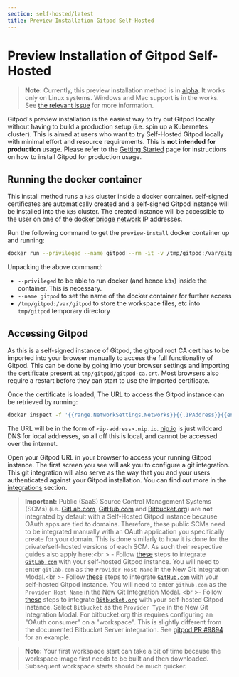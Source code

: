 ```yaml
---
section: self-hosted/latest
title: Preview Installation Gitpod Self-Hosted
---
```


<script context="module"> 
  export const prerender = true;
</script>

# Preview Installation of Gitpod Self-Hosted

> **Note:** Currently, this preview installation method is in [alpha](../../references/gitpod-releases). It works only on Linux systems. Windows and Mac
> support is in the works. See [the relevant issue](https://github.com/gitpod-io/gitpod/issues/9075)
> for more information.

Gitpod's preview installation is the easiest way to try out Gitpod locally without having to build a production setup (i.e. spin up a Kubernetes cluster). This is aimed at users who want to try Self-Hosted Gitpod locally with minimal effort and resource requirements. This is **not intended for production** usage. Please refer to the [Getting Started](./getting-started) page for instructions on how to install Gitpod for production usage.

## Running the docker container

This install method runs a `k3s` cluster inside a docker container. self-signed certificates are
automatically created and a self-signed Gitpod instance will be installed into the `k3s` cluster. The
created instance will be accessible to the user on one of the [docker bridge network](https://docs.docker.com/network/network-tutorial-standalone/#use-the-default-bridge-network)
IP addresses.

Run the following command to get the `preview-install` docker container up and running:

```bash
docker run --privileged --name gitpod --rm -it -v /tmp/gitpod:/var/gitpod eu.gcr.io/gitpod-core-dev/build/preview-install
```

Unpacking the above command:

- `--privileged` to be able to run docker (and hence `k3s`) inside the container. This is necessary.
- `--name gitpod` to set the name of the docker container for further access
- `/tmp/gitpod:/var/gitpod` to store the workspace files, etc into `tmp/gitpod` temporary directory

## Accessing Gitpod

As this is a self-signed instance of Gitpod, the gitpod root CA cert has to be imported into your browser manually to access the full functionality of Gitpod. This can be done by going into your browser settings and importing the certificate present at `tmp/gitpod/gitpod-ca.crt`. Most browsers also require a restart before they can start to use the imported certificate.

Once the certificate is loaded, The URL to access the Gitpod instance can be retrieved by running:

```bash
docker inspect -f '{{range.NetworkSettings.Networks}}{{.IPAddress}}{{end}}' gitpod |  sed -r 's/[.]+/-/g' | sed 's/$/.nip.io/g'
```

The URL will be in the form of `<ip-address>.nip.io`. [nip.io](https://nip.io/) is just wildcard DNS for local addresses, so all off this is local, and cannot be accessed over the internet.

Open your Gitpod URL in your browser to access your running Gitpod instance. The first screen you see will ask you to configure a git integration. This git integration will also serve as the way that you and your users authenticated against your Gitpod installation. You can find out more in the [integrations](../../integrations) section.

> **Important:** Public (SaaS) Source Control Management Systems (SCMs) (i.e. [GitLab.com](http://Gitlab.com), [GitHub.com](http://github.com/) and [Bitbucket.org](http://Bitbucket.org)) are **not** integrated by default with a Self-Hosted Gitpod instance because OAuth apps are tied to domains. Therefore, these public SCMs need to be integrated manually with an OAuth application you specifically create for your domain. This is done similarly to how it is done for the private/self-hosted versions of each SCM. As such their respective guides also apply here:<br \> - Follow [these](../../gitlab-integration#registering-a-self-hosted-gitlab-installation) steps to integrate [`GitLab.com`](https://gitlab.com/) with your self-hosted Gitpod instance. You will need to enter `gitlab.com` as the `Provider Host Name` in the New Git Integration Modal.<br \>- Follow [these](../../github-enterprise-integration) steps to integrate [`GitHub.com`](http://github.com) with your self-hosted Gitpod instance. You will need to enter `github.com` as the `Provider Host Name` in the New Git Integration Modal. <br \>- Follow [these](../../bitbucket-server-integration) steps to integrate [`Bitbucket.org`](https://bitbucket.org/) with your self-hosted Gitpod instance. Select `Bitbucket` as the `Provider Type` in the New Git Integration Modal. For bitbucket.org this requires configuring an "OAuth consumer" on a "workspace". This is slightly different from the documented Bitbucket Server integration. See [gitpod PR #9894](https://github.com/gitpod-io/gitpod/pull/9894#pullrequestreview-969013833) for an example.

> **Note:** Your first workspace start can take a bit of time because the workspace image first needs to be built and then downloaded. Subsequent workspace starts should be much quicker.
